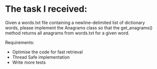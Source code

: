 # The task I received:

Given a words.txt file containing a newline-delimited list of dictionary words, please implement the Anagrams class so that the get_anagrams() method returns all anagrams from words.txt for a given word.

Requirements:
* Optimise the code for fast retrieval
* Thread Safe implementation
* Write more tests